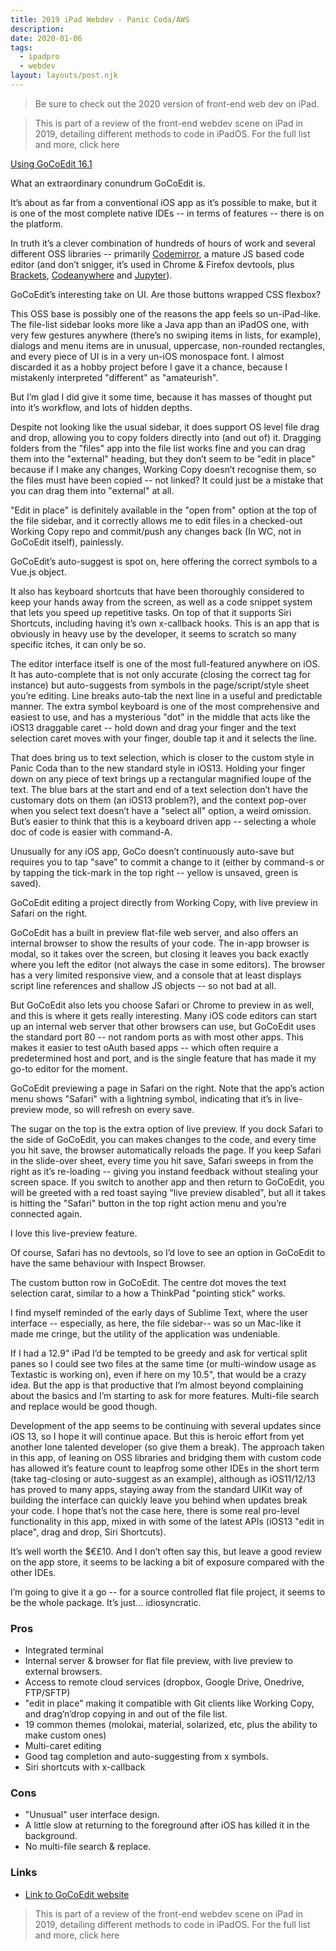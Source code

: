 ```yaml
---
title: 2019 iPad Webdev - Panic Coda/AWS
description: 
date: 2020-01-06
tags:
  - ipadpro
  - webdev
layout: layouts/post.njk
---
```


> Be sure to check out the 2020 version of front-end web dev on iPad.

> This is part of a review of the front-end webdev scene on iPad in 2019, detailing different methods to code in iPadOS. For the full list and more, click here

[Using GoCoEdit 16.1](https://gocoedit.app/)

What an extraordinary conundrum GoCoEdit is.

It’s about as far from a conventional iOS app as it’s possible to make, but it is one of the most complete native IDEs -- in terms of features -- there is on the platform.

In truth it’s a clever combination of hundreds of hours of work and several different OSS libraries -- primarily [Codemirror](https://codemirror.net/), a mature JS based code editor (and don’t snigger, it’s used in Chrome & Firefox devtools, plus [Brackets](http://brackets.io/), [Codeanywhere](https://codeanywhere.com/) and [Jupyter](https://jupyter.org/)).

GoCoEdit’s interesting take on UI. Are those buttons wrapped CSS flexbox?

This OSS base is possibly one of the reasons the app feels so un-iPad-like. The file-list sidebar looks more like a Java app than an iPadOS one, with very few gestures anywhere (there’s no swiping items in lists, for example), dialogs and menu items are in unusual, uppercase, non-rounded rectangles, and every piece of UI is in a very un-iOS monospace font. I almost discarded it as a hobby project before I gave it a chance, because I mistakenly interpreted "different" as "amateurish".

But I’m glad I did give it some time, because it has masses of thought put into it’s workflow, and lots of hidden depths.

Despite not looking like the usual sidebar, it does support OS level file drag and drop, allowing you to copy folders directly into (and out of) it. Dragging folders from the "files" app into the file list works fine and you can drag them into the "external" heading, but they don’t seem to be "edit in place" because if I make any changes, Working Copy doesn’t recognise them, so the files must have been copied -- not linked? It could just be a mistake that you can drag them into "external" at all.

"Edit in place" is definitely available in the "open from" option at the top of the file sidebar, and it correctly allows me to edit files in a checked-out Working Copy repo and commit/push any changes back (In WC, not in GoCoEdit itself), painlessly.

GoCoEdit’s auto-suggest is spot on, here offering the correct symbols to a Vue.js object.

It also has keyboard shortcuts that have been thoroughly considered to keep your hands away from the screen, as well as a code snippet system that lets you speed up repetitive tasks. On top of that it supports Siri Shortcuts, including having it’s own x-callback hooks. This is an app that is obviously in heavy use by the developer, it seems to scratch so many specific itches, it can only be so.

The editor interface itself is one of the most full-featured anywhere on iOS. It has auto-complete that is not only accurate (closing the correct tag for instance) but auto-suggests from symbols in the page/script/style sheet you’re editing. Line breaks auto-tab the next line in a useful and predictable manner. The extra symbol keyboard is one of the most comprehensive and easiest to use, and has a mysterious "dot" in the middle that acts like the iOS13 draggable caret -- hold down and drag your finger and the text selection caret moves with your finger, double tap it and it selects the line.

That does bring us to text selection, which is closer to the custom style in Panic Coda than to the new standard style in iOS13. Holding your finger down on any piece of text brings up a rectangular magnified loupe of the text. The blue bars at the start and end of a text selection don’t have the customary dots on them (an iOS13 problem?), and the context pop-over when you select text doesn’t have a "select all" option, a weird omission. But’s easier to think that this is a keyboard driven app -- selecting a whole doc of code is easier with command-A.

Unusually for any iOS app, GoCo doesn’t continuously auto-save but requires you to tap "save" to commit a change to it (either by command-s or by tapping the tick-mark in the top right -- yellow is unsaved, green is saved).

GoCoEdit editing a project directly from Working Copy, with live preview in Safari on the right.

GoCoEdit has a built in preview flat-file web server, and also offers an internal browser to show the results of your code. The in-app browser is modal, so it takes over the screen, but closing it leaves you back exactly where you left the editor (not always the case in some editors). The browser has a very limited responsive view, and a console that at least displays script line references and shallow JS objects -- so not bad at all.

But GoCoEdit also lets you choose Safari or Chrome to preview in as well, and this is where it gets really interesting. Many iOS code editors can start up an internal web server that other browsers can use, but GoCoEdit uses the standard port 80 -- not random ports as with most other apps. This makes it easier to test oAuth based apps -- which often require a predetermined host and port, and is the single feature that has made it my go-to editor for the moment.

GoCoEdit previewing a page in Safari on the right. Note that the app’s action menu shows "Safari" with a lightning symbol, indicating that it’s in live-preview mode, so will refresh on every save.

The sugar on the top is the extra option of live preview. If you dock Safari to the side of GoCoEdit, you can makes changes to the code, and every time you hit save, the browser automatically reloads the page. If you keep Safari in the slide-over sheet, every time you hit save, Safari sweeps in from the right as it’s re-loading -- giving you instand feedback without stealing your screen space. If you switch to another app and then return to GoCoEdit, you will be greeted with a red toast saying "live preview disabled", but all it takes is hitting the "Safari" button in the top right action menu and you’re connected again.

I love this live-preview feature.

Of course, Safari has no devtools, so I’d love to see an option in GoCoEdit to have the same behaviour with Inspect Browser.

The custom button row in GoCoEdit. The centre dot moves the text selection carat, similar to a how a ThinkPad "pointing stick" works.

I find myself reminded of the early days of Sublime Text, where the user interface -- especially, as here, the file sidebar-- was so un Mac-like it made me cringe, but the utility of the application was undeniable.

If I had a 12.9" iPad I’d be tempted to be greedy and ask for vertical split panes so I could see two files at the same time (or multi-window usage as Textastic is working on), even if here on my 10.5", that would be a crazy idea. But the app is that productive that I’m almost beyond complaining about the basics and I’m starting to ask for more features. Multi-file search and replace would be good though.

Development of the app seems to be continuing with several updates since iOS 13, so I hope it will continue apace. But this is heroic effort from yet another lone talented developer (so give them a break). The approach taken in this app, of leaning on OSS libraries and bridging them with custom code has allowed it’s feature count to leapfrog some other IDEs in the short term (take tag-closing or auto-suggest as an example), although as iOS11/12/13 has proved to many apps, staying away from the standard UIKit way of building the interface can quickly leave you behind when updates break your code. I hope that’s not the case here, there is some real pro-level functionality in this app, mixed in with some of the latest APIs (iOS13 "edit in place", drag and drop, Siri Shortcuts).

It’s well worth the $€£10. And I don’t often say this, but leave a good review on the app store, it seems to be lacking a bit of exposure compared with the other IDEs.

I’m going to give it a go -- for a source controlled flat file project, it seems to be the whole package. It’s just… idiosyncratic.

### Pros
- Integrated terminal
- Internal server & browser for flat file preview, with live preview to external browsers.
- Access to remote cloud services (dropbox, Google Drive, Onedrive, FTP/SFTP)
- "edit in place" making it compatible with Git clients like Working Copy, and drag’n’drop copying in and out of the file list.
- 19 common themes (molokai, material, solarized, etc, plus the ability to make custom ones)
- Multi-caret editing
- Good tag completion and auto-suggesting from x symbols.
- Siri shortcuts with x-callback

### Cons
- "Unusual" user interface design.
- A little slow at returning to the foreground after iOS has killed it in the background.
- No multi-file search & replace.

### Links
- [Link to GoCoEdit website](https://gocoedit.app/)

> This is part of a review of the front-end webdev scene on iPad in 2019, detailing different methods to code in iPadOS. For the full list and more, click here